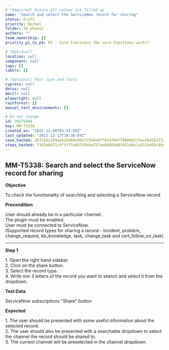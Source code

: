 ```yaml
---
# (Required) Ensure all values are filled up
name: "Search and select the ServiceNow record for sharing"
status: Draft
priority: Normal
folder: SN phase2
authors: ""
team_ownership: []
priority_p1_to_p4: P2 - Core Functions (Do core functions work?)

# (Optional)
location: null
component: null
tags: []
labels: []

# (Optional) Test type and tools
cypress: null
detox: null
mmctl: null
playwright: null
rainforest: []
manual_test_environments: []

# Do not change
id: 76575888
key: MM-T5338
created_on: "2022-12-08T05:41:09Z"
last_updated: "2022-12-13T18:36:04Z"
case_hashed: 267c54c259aeb2bb08e901f25b5e0ff81df84f788096333ee26426371278a0d70c9aefbdf7cb7e0f01d73f4134f0474f
steps_hashed: f3d2a6d71cbf1f77e85759bba757ae66859d8f451dde1a552bd94c8bce45fa6ee433d054c47cce388e65a4d310a084a4
---
```


<!-- (Auto-generated) Based on frontmatter's "key" and "name" -->

## MM-T5338: Search and select the ServiceNow record for sharing

**Objective**

To check the functionality of searching and selecting a ServiceNow record

**Precondition**

User should already be in a particular channel.\
The plugin must be enabled.\
User must be connected to ServiceNow.\
(Supported record types for sharing a record - incident, problem, change\_request, kb\_knowledge, task, change\_task and cert\_follow\_on\_task)

---

**Step 1**

1\. Open the right hand sidebar.\
2\. Click on the share button.\
3\. Select the record type.\
4\. Write min 3 letters of the record you want to search and select it from the dropdown.

**Test Data**

ServiceNow subscriptions "Share" button

**Expected**

1\. The user should be presented with some useful information about the selected record.\
2\. The user should also be presented with a searchable dropdown to select the channel the record should be shared to.\
3\. The current channel will be preselected in the channel dropdown.
